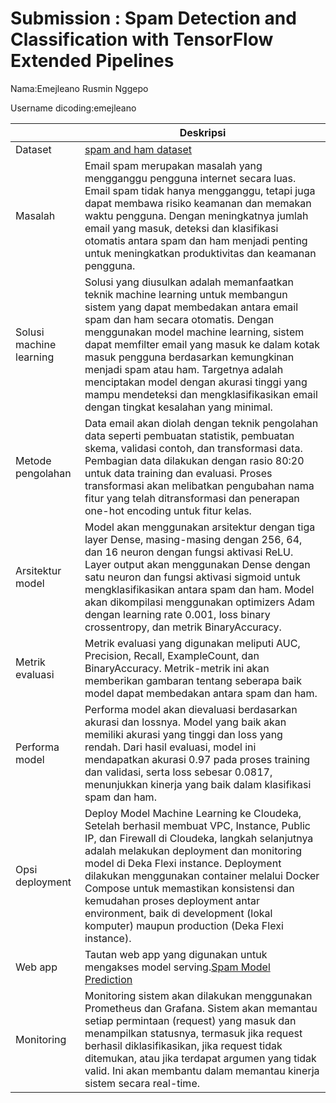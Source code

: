 # Submission : Spam Detection and Classification with TensorFlow Extended Pipelines
Nama:Emejleano Rusmin Nggepo

Username dicoding:emejleano

| | Deskripsi |
| ----------- | ----------- |
| Dataset | [spam and ham dataset](https://www.kaggle.com/datasets/venkateshch22384/spam-and-ham-email-dataset) |
| Masalah | Email spam merupakan masalah yang mengganggu pengguna internet secara luas. Email spam tidak hanya mengganggu, tetapi juga dapat membawa risiko keamanan dan memakan waktu pengguna. Dengan meningkatnya jumlah email yang masuk, deteksi dan klasifikasi otomatis antara spam dan ham menjadi penting untuk meningkatkan produktivitas dan keamanan pengguna.|
| Solusi machine learning | Solusi yang diusulkan adalah memanfaatkan teknik machine learning untuk membangun sistem yang dapat membedakan antara email spam dan ham secara otomatis. Dengan menggunakan model machine learning, sistem dapat memfilter email yang masuk ke dalam kotak masuk pengguna berdasarkan kemungkinan menjadi spam atau ham. Targetnya adalah menciptakan model dengan akurasi tinggi yang mampu mendeteksi dan mengklasifikasikan email dengan tingkat kesalahan yang minimal. |
| Metode pengolahan | Data email akan diolah dengan teknik pengolahan data seperti pembuatan statistik, pembuatan skema, validasi contoh, dan transformasi data. Pembagian data dilakukan dengan rasio 80:20 untuk data training dan evaluasi. Proses transformasi akan melibatkan pengubahan nama fitur yang telah ditransformasi dan penerapan one-hot encoding untuk fitur kelas. |
| Arsitektur model | Model akan menggunakan arsitektur dengan tiga layer Dense, masing-masing dengan 256, 64, dan 16 neuron dengan fungsi aktivasi ReLU. Layer output akan menggunakan Dense dengan satu neuron dan fungsi aktivasi sigmoid untuk mengklasifikasikan antara spam dan ham. Model akan dikompilasi menggunakan optimizers Adam dengan learning rate 0.001, loss binary crossentropy, dan metrik BinaryAccuracy. |
| Metrik evaluasi | Metrik evaluasi yang digunakan meliputi AUC, Precision, Recall, ExampleCount, dan BinaryAccuracy. Metrik-metrik ini akan memberikan gambaran tentang seberapa baik model dapat membedakan antara spam dan ham. |
| Performa model | Performa model akan dievaluasi berdasarkan akurasi dan lossnya. Model yang baik akan memiliki akurasi yang tinggi dan loss yang rendah. Dari hasil evaluasi, model ini mendapatkan akurasi 0.97 pada proses training dan validasi, serta loss sebesar 0.0817, menunjukkan kinerja yang baik dalam klasifikasi spam dan ham. |
| Opsi deployment | Deploy Model Machine Learning ke Cloudeka, Setelah berhasil membuat VPC, Instance, Public IP, dan Firewall di Cloudeka, langkah selanjutnya adalah melakukan deployment dan monitoring model di Deka Flexi instance. Deployment dilakukan menggunakan container melalui Docker Compose untuk memastikan konsistensi dan kemudahan proses deployment antar environment, baik di development (lokal komputer) maupun production (Deka Flexi instance). |
| Web app | Tautan web app yang digunakan untuk mengakses model serving.[Spam Model Prediction](http://103.190.215.173:8501/v1/models/spam-prediction-model/metadata)|
| Monitoring | Monitoring sistem akan dilakukan menggunakan Prometheus dan Grafana. Sistem akan memantau setiap permintaan (request) yang masuk dan menampilkan statusnya, termasuk jika request berhasil diklasifikasikan, jika request tidak ditemukan, atau jika terdapat argumen yang tidak valid. Ini akan membantu dalam memantau kinerja sistem secara real-time. |
